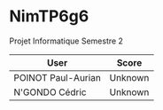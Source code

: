 # NimTP6g6
Projet Informatique Semestre 2

| User	| Score	|
| ------------- |:-------------:|
| POINOT Paul-Aurian	| Unknown			|
| N'GONDO Cédric		| Unknown				|